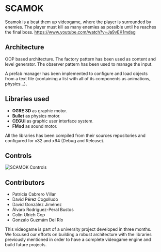 # SCAMOK

Scamok is a beat them up videogame, where the player is surrounded by enemies. The player must kill as many enemies as possible until he reaches the final boss. 
https://www.youtube.com/watch?v=Ja9vEK1mdag


## Architecture
OOP based architecture. The factory pattern has been used as content and level generator. The observer pattern has been used to manage the input. 

A prefab manager has been implemented to configure and load objects from a text file (containing a list with all of its components as animations, physics...).

## Libraries used

- **OGRE 3D** as graphic motor.
- **Bullet** as physics motor.
- **CEGUI** as graphic user interface system.
- **FMod** as sound motor.

All the libraries has been compiled from their sources repositories and configured for x32 and x64 (Debug and Release).

## Controls
![SCAMOK Controls](/SCAMOK/Media/GUI/imagesets/Controles.png?raw=true " ")


## Contributors
  - Patricia Cabrero Villar
  - David Pérez Cogolludo
  - David González Jiménez
  - Álvaro Rodriguez-Peral Bustos
  - Colin Ulrich Cop
  - Gonzalo Guzmám Del Río

This videogame is part of a university project developed in three months. We focused our efforts on building a robust architecture with the libraries previously mentioned in order to have a complete videogame engine and build future projects.
